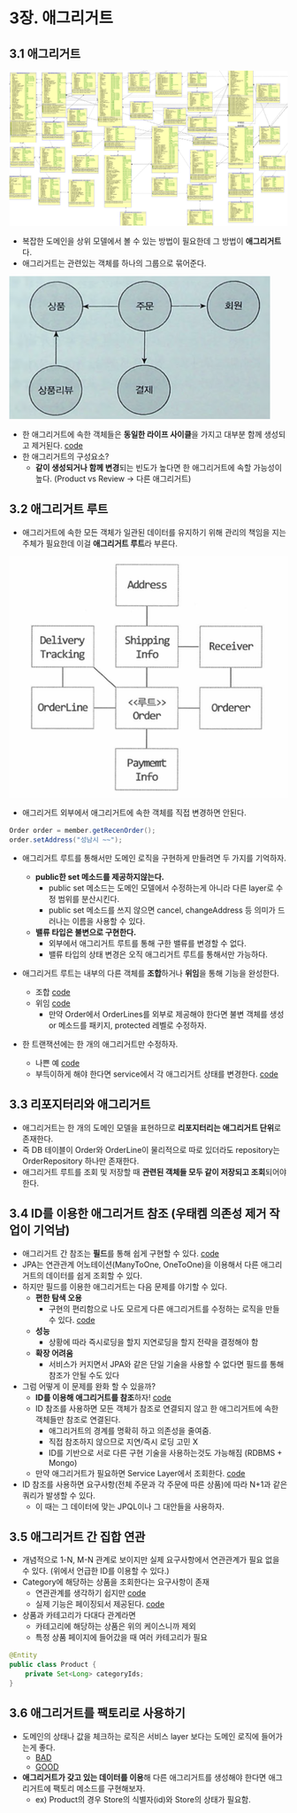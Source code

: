# 3장. 애그리거트

## 3.1 애그리거트
![ERD](./images/1.png)

- 복잡한 도메인을 상위 모델에서 볼 수 있는 방법이 필요한데 그 방법이 **애그리거트**다.
- 애그리거트는 관련있는 객체를 하나의 그룹으로 묶어준다.

![애그리거트](./images/2.png)

- 한 애그리거트에 속한 객체들은 **동일한 라이프 사이클**을 가지고 대부분 함께 생성되고 제거된다. [code](./domain/order/Order.java)
- 한 애그리거트의 구성요소?
  - **같이 생성되거나 함께 변경**되는 빈도가 높다면 한 애그리거트에 속할 가능성이 높다. (Product vs Review -> 다른 애그리거트)

## 3.2 애그리거트 루트

- 애그리거트에 속한 모든 객체가 일관된 데이터를 유지하기 위해 관리의 책임을 지는 주체가 필요한데 이걸 **애그리거트 루트**라 부른다.

![애그리거트 루트](./images/3.png)

- 애그리거트 외부에서 애그리거트에 속한 객체를 직접 변경하면 안된다.
```java
Order order = member.getRecenOrder();
order.setAddress("성남시 ~~");
```

- 애그리거트 루트를 통해서만 도메인 로직을 구현하게 만들려면 두 가지를 기억하자.
  - **public한 set 메소드를 제공하지않는다.**
    - public set 메소드는 도메인 모델에서 수정하는게 아니라 다른 layer로 수정 범위를 분산시킨다.
    - public set 메소드를 쓰지 않으면 cancel, changeAddress 등 의미가 드러나는 이름을 사용할 수 있다.
  - **밸류 타입은 불변으로 구현한다.**
    - 외부에서 애그리거트 루트를 통해 구한 밸류를 변경할 수 없다.
    - 밸류 타입의 상태 변경은 오직 애그리거트 루트를 통해서만 가능하다.

- 애그리거트 루트는 내부의 다른 객체를 **조합**하거나 **위임**을 통해 기능을 완성한다.
  - 조합 [code](./domain/order/Order.java)
  - 위임 [code](./domain/order/OrderLines.java)
    - 만약 Order에서 OrderLines를 외부로 제공해야 한다면 불변 객체를 생성 or 메소드를 패키지, protected 레벨로 수정하자.

- 한 트랜잭션에는 한 개의 애그리거트만 수정하자.
  - 나쁜 예 [code](./domain/order/Order.java)
  - 부득이하게 해야 한다면 service에서 각 애그리거트 상태를 변경한다. [code](./domain/order/OrderService.java)

## 3.3 리포지터리와 애그리거트
- 애그리거트는 한 개의 도메인 모델을 표현하므로 **리포지터리는 애그리거트 단위**로 존재한다.
- 즉 DB 테이블이 Order와 OrderLine이 물리적으로 따로 있더라도 repository는 OrderRepository 하나만 존재한다.
- 애그리거트 루트를 조회 및 저장할 때 **관련된 객체들 모두 같이 저장되고 조회**되어야 한다.

## 3.4 ID를 이용한 애그리거트 참조 (우태켐 의존성 제거 작업이 기억남)
- 애그리거트 간 참조는 **필드**를 통해 쉽게 구현할 수 있다. [code](./domain/order/Orderer.java)
- JPA는 연관관계 어노테이션(ManyToOne, OneToOne)을 이용해서 다른 애그리거트의 데이터를 쉽게 조회할 수 있다.
- 하지만 필드를 이용한 애그리거트는 다음 문제를 야기할 수 있다.
  - **편한 탐색 오용**
    - 구현의 편리함으로 나도 모르게 다른 애그리거트를 수정하는 로직을 만들 수 있다. [code](./domain/order/Order.java)
  - **성능**
    - 상황에 따라 즉시로딩을 할지 지연로딩을 할지 전략을 결정해야 함
  - **확장 어려움**
    - 서비스가 커지면서 JPA와 같은 단일 기술을 사용할 수 없다면 필드를 통해 참조가 안될 수도 있다
- 그럼 어떻게 이 문제를 완화 할 수 있을까?
  - **ID를 이용해 애그리거트를 참조**하자! [code](./domain/order/Orderer2.java)
  - ID 참조를 사용하면 모든 객체가 참조로 연결되지 않고 한 애그리거트에 속한 객체들만 참조로 연결된다.
    - 애그리거트의 경계를 명확히 하고 의존성을 줄여줌. 
    - 직접 참조하지 않으므로 지연/즉시 로딩 고민 X
    - ID를 기반으로 서로 다른 구현 기술을 사용하는것도 가능해짐 (RDBMS + Mongo)
  - 만약 애그리거트가 필요하면 Service Layer에서 조회한다. [code](./OrderService2.java)
- ID 참조를 사용하면 요구사항(전체 주문과 각 주문에 따른 상품)에 따라 N+1과 같은 쿼리가 발생할 수 있다.
  - 이 때는 그 데이터에 맞는 JPQL이나 그 대안들을 사용하자.

## 3.5 애그리거트 간 집합 연관
- 개념적으로 1-N, M-N 관계로 보이지만 실제 요구사항에서 연관관계가 필요 없을 수 있다. (위에서 언급한 ID를 이용할 수 있다.)
- Category에 해당하는 상품을 조회한다는 요구사항이 존재
  - 연관관계를 생각하기 쉽지만 [code](./domain/category/Category.java)
  - 실제 기능은 페이징되서 제공된다. [code](./domain/product/ProductService.java)
- 상품과 카테고리가 다대다 관계라면
  - 카테고리에 해당하는 상품은 위의 케이스니까 제외
  - 특정 상품 페이지에 들어갔을 때 여러 카테고리가 필요 
```java
@Entity
public class Product { 
    private Set<Long> categoryIds;
}
```

## 3.6 애그리거트를 팩토리로 사용하기
- 도메인의 상태나 값을 체크하는 로직은 서비스 layer 보다는 도메인 로직에 들어가는게 좋다.
  - [BAD](./domain/product/ProductService.java)
  - [GOOD](./domain/store/Store.java)
- **애그리거트가 갖고 있는 데이터를 이용**해 다른 애그리거트를 생성해야 한다면 애그리거트에 팩토리 메소드를 구현해보자.
  - ex) Product의 경우 Store의 식별자(id)와 Store의 상태가 필요함.
